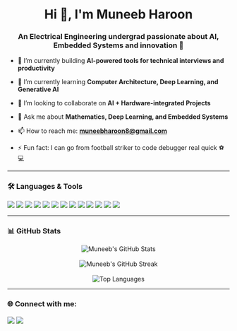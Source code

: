 <h1 align="center">Hi 👋, I'm Muneeb Haroon</h1>
<h3 align="center">An Electrical Engineering undergrad passionate about AI, Embedded Systems and innovation 🚀</h3>

- 🔭 I’m currently building **AI-powered tools for technical interviews and productivity**

- 🌱 I’m currently learning **Computer Architecture, Deep Learning, and Generative AI**

- 👯 I’m looking to collaborate on **AI + Hardware-integrated Projects**

- 💬 Ask me about **Mathematics, Deep Learning, and Embedded Systems**

- 📫 How to reach me: **muneebharoon8@gmail.com**

- ⚡ Fun fact: I can go from football striker to code debugger real quick ⚽💻

---

### 🛠️ Languages & Tools

<p align="left">
  <a href="https://www.python.org/" target="_blank"><img src="https://img.shields.io/badge/Python-3776AB?style=for-the-badge&logo=python&logoColor=white"/></a>
  <a href="https://www.cplusplus.com/" target="_blank"><img src="https://img.shields.io/badge/C++-00599C?style=for-the-badge&logo=cplusplus&logoColor=white"/></a>
  <a href="https://www.learn-c.org/" target="_blank"><img src="https://img.shields.io/badge/C-00599C?style=for-the-badge&logo=c&logoColor=white"/></a>
  <a href="https://www.opencv.org/" target="_blank"><img src="https://img.shields.io/badge/OpenCV-5C3EE8?style=for-the-badge&logo=opencv&logoColor=white"/></a>
  <a href="https://pytorch.org/" target="_blank"><img src="https://img.shields.io/badge/PyTorch-EE4C2C?style=for-the-badge&logo=pytorch&logoColor=white"/></a>
  <a href="https://scikit-learn.org/" target="_blank"><img src="https://img.shields.io/badge/scikit--learn-F7931E?style=for-the-badge&logo=scikit-learn&logoColor=white"/></a>
  <a href="https://www.tensorflow.org/" target="_blank"><img src="https://img.shields.io/badge/TensorFlow-FF6F00?style=for-the-badge&logo=tensorflow&logoColor=white"/></a>
  <a href="https://streamlit.io/" target="_blank"><img src="https://img.shields.io/badge/Streamlit-FF4B4B?style=for-the-badge&logo=streamlit&logoColor=white"/></a>
  <a href="https://www.qt.io/" target="_blank"><img src="https://img.shields.io/badge/Qt-41CD52?style=for-the-badge&logo=qt&logoColor=white"/></a>
  <a href="https://www.sqlite.org/" target="_blank"><img src="https://img.shields.io/badge/SQLite-003B57?style=for-the-badge&logo=sqlite&logoColor=white"/></a>
  <a href="https://git-scm.com/" target="_blank"><img src="https://img.shields.io/badge/Git-F05032?style=for-the-badge&logo=git&logoColor=white"/></a>
  <a href="https://jupyter.org/" target="_blank"><img src="https://img.shields.io/badge/Jupyter-F37626?style=for-the-badge&logo=jupyter&logoColor=white"/></a>
  <a href="https://colab.research.google.com/" target="_blank"><img src="https://img.shields.io/badge/Google%20Colab-F9AB00?style=for-the-badge&logo=googlecolab&logoColor=white"/></a>
</p>

---

### 📊 GitHub Stats

<p align="center">
  <img src="https://github-readme-stats.vercel.app/api?username=muneeb-haroon&show_icons=true&theme=radical&hide_title=true" alt="Muneeb's GitHub Stats" />
  <br/><br/>
  <img src="https://github-readme-streak-stats.herokuapp.com/?user=muneeb-haroon&theme=radical" alt="Muneeb's GitHub Streak" />
  <br/><br/>
  <img src="https://github-readme-stats.vercel.app/api/top-langs/?username=muneeb-haroon&layout=compact&theme=radical&langs_count=8" alt="Top Languages" />
</p>

---

### 🌐 Connect with me:

<p align="left">
  <a href="https://linkedin.com/in/muneeb-haroon-49a1a4286" target="blank"><img align="center" src="https://img.shields.io/badge/LinkedIn-blue?style=for-the-badge&logo=linkedin&logoColor=white" /></a>
  <a href="mailto:muneebharoon8@gmail.com"><img align="center" src="https://img.shields.io/badge/Gmail-D14836?style=for-the-badge&logo=gmail&logoColor=white" /></a>
</p>
